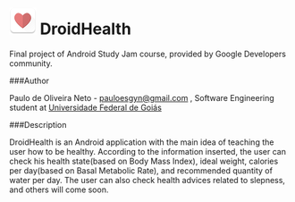 ![droidHealth_icon](./droidHealth.png) DroidHealth
=========================================================
Final project of Android Study Jam course, provided by Google Developers community.

###Author

Paulo de Oliveira Neto - pauloesgyn@gmail.com , Software Engineering student at [Universidade Federal de Goiás](https://www.ufg.br/)

###Description

DroidHealth is an Android application with the main idea of teaching the user how to be healthy. According to the information inserted, the user can check his health state(based on Body Mass Index), ideal weight, calories per day(based on Basal Metabolic Rate), and recommended quantity of water per day. The user can also check health advices related to slepness, and others will come soon.
